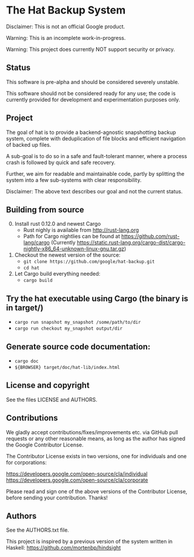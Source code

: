 # The Hat Backup System


Disclaimer: This is not an official Google product.

Warning: This is an incomplete work-in-progress.

Warning: This project does currently NOT support security or privacy.


## Status
This software is pre-alpha and should be considered severely unstable.

This software should not be considered ready for any use; the code is currently
provided for development and experimentation purposes only.


## Project
The goal of hat is to provide a backend-agnostic snapshotting backup system,
complete with deduplication of file blocks and efficient navigation of backed up
files.

A sub-goal is to do so in a safe and fault-tolerant manner, where a process
crash is followed by quick and safe recovery.

Further, we aim for readable and maintainable code, partly by splitting the
system into a few sub-systems with clear responsibility.


Disclaimer: The above text describes our goal and not the current status.


## Building from source
0. Install rust 0.12.0 and newest Cargo
   * Rust nighly is available from http://rust-lang.org
   * Path for Cargo nightlies can be found at https://github.com/rust-lang/cargo
   (Currently https://static.rust-lang.org/cargo-dist/cargo-nightly-x86_64-unknown-linux-gnu.tar.gz)
1. Checkout the newest version of the source:
   * `git clone https://github.com/google/hat-backup.git`
   * `cd hat`
2. Let Cargo build everything needed:
   * `cargo build`

## Try the hat executable using Cargo (the binary is in target/)
   * `cargo run snapshot my_snapshot /some/path/to/dir`
   * `cargo run checkout my_snapshot output/dir`

## Generate source code documentation:
   * `cargo doc`
   * `${BROWSER} target/doc/hat-lib/index.html`


## License and copyright
See the files LICENSE and AUTHORS.


## Contributions
We gladly accept contributions/fixes/improvements etc. via GitHub pull requests
or any other reasonable means, as long as the author has signed the Google
Contributor License.

The Contributor License exists in two versions, one for individuals and one for
corporations:

https://developers.google.com/open-source/cla/individual
https://developers.google.com/open-source/cla/corporate


Please read and sign one of the above versions of the Contributor License,
before sending your contribution. Thanks!


## Authors
See the AUTHORS.txt file.

This project is inspired by a previous version of the system written in Haskell:
https://github.com/mortenbp/hindsight

